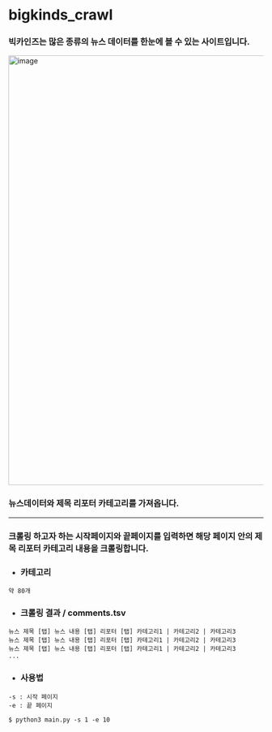 # bigkinds_crawl

### 빅카인즈는 많은 종류의 뉴스 데이터를 한눈에 볼 수 있는 사이트입니다.


<img width="847" alt="image" src="https://user-images.githubusercontent.com/42092560/225343764-fc174ea6-73e1-409a-8cec-b74da25878e5.png">


### 뉴스데이터와 제목 리포터 카테고리를 가져옵니다.

***

### 크롤링 하고자 하는 시작페이지와 끝페이지를 입력하면 해당 페이지 안의 제목 리포터 카테고리 내용을 크롤링합니다.
- ### 카테고리
```
약 80개
```
- ### 크롤링 결과 / comments.tsv
```
뉴스 제목 [탭] 뉴스 내용 [탭] 리포터 [탭] 카테고리1 | 카테고리2 | 카테고리3
뉴스 제목 [탭] 뉴스 내용 [탭] 리포터 [탭] 카테고리1 | 카테고리2 | 카테고리3
뉴스 제목 [탭] 뉴스 내용 [탭] 리포터 [탭] 카테고리1 | 카테고리2 | 카테고리3
...
```
- ### 사용법
```
-s : 시작 페이지
-e : 끝 페이지
```
```
$ python3 main.py -s 1 -e 10
```
